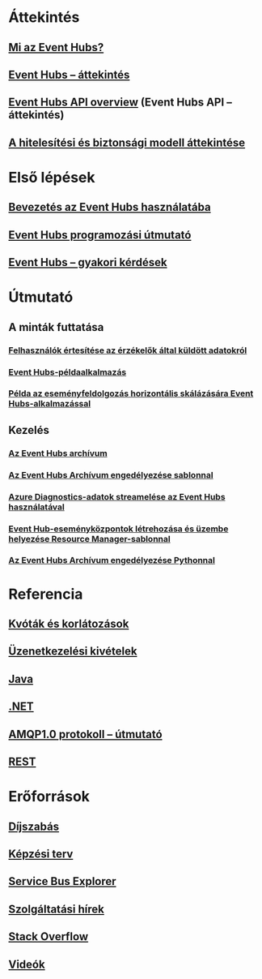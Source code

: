 # Áttekintés

## [Mi az Event Hubs?](event-hubs-what-is-event-hubs.md)
## [Event Hubs – áttekintés](event-hubs-overview.md)
## [Event Hubs API overview](event-hubs-api-overview.md) (Event Hubs API – áttekintés)
## [A hitelesítési és biztonsági modell áttekintése](event-hubs-authentication-and-security-model-overview.md)


# Első lépések
## [Bevezetés az Event Hubs használatába](event-hubs-csharp-ephcs-getstarted.md)
## [Event Hubs programozási útmutató](event-hubs-programming-guide.md)
## [Event Hubs – gyakori kérdések](event-hubs-faq.md)

# Útmutató
## A minták futtatása
### [Felhasználók értesítése az érzékelők által küldött adatokról](event-hubs-sensors-notify-users.md)
### [Event Hubs-példaalkalmazás](https://code.msdn.microsoft.com/Service-Bus-Event-Hub-286fd097)
### [Példa az eseményfeldolgozás horizontális skálázására Event Hubs-alkalmazással](https://code.msdn.microsoft.com/Service-Bus-Event-Hub-45f43fc3)
## Kezelés
### [Az Event Hubs archívum](event-hubs-archive-overview.md)
### [Az Event Hubs Archívum engedélyezése sablonnal](event-hubs-resource-manager-namespace-event-hub-enable-archive.md)
### [Azure Diagnostics-adatok streamelése az Event Hubs használatával](event-hubs-streaming-azure-diags-data.md)
### [Event Hub-eseményközpontok létrehozása és üzembe helyezése Resource Manager-sablonnal](event-hubs-resource-manager-namespace-event-hub.md)
### [Az Event Hubs Archívum engedélyezése Pythonnal](event-hubs-archive-python.md)

# Referencia
## [Kvóták és korlátozások](event-hubs-quotas.md)
## [Üzenetkezelési kivételek](event-hubs-messaging-exceptions.md)
## [Java](/java/api)
## [.NET](/dotnet/api)
## [AMQP1.0 protokoll – útmutató](../service-bus-messaging/service-bus-amqp-protocol-guide.md)
## [REST](/rest/api/eventhub)

# Erőforrások
## [Díjszabás](https://azure.microsoft.com/en-us/pricing/details/event-hubs/)
## [Képzési terv](https://azure.microsoft.com/documentation/learning-paths/event-hubs/)
## [Service Bus Explorer](https://code.msdn.microsoft.com/Service-Bus-Explorer-f2abca5a)
## [Szolgáltatási hírek](https://azure.microsoft.com/updates/?product=event-hubs)
## [Stack Overflow](http://stackoverflow.com/questions/tagged/azure-eventhub)
## [Videók](https://azure.microsoft.com/documentation/videos/index/?services=event-hubs)


<!--HONumber=Nov16_HO4-->


